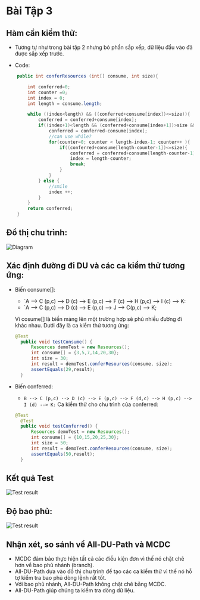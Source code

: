 # Bài Tập 3


## Hàm cần kiểm thử:

* Tương tự như trong bài tập 2 nhưng bỏ phần sắp xếp, dữ liệu đầu vào đã được sắp xếp trước.

* Code:
```java
	public int conferResources (int[] consume, int size){						//A

		int conferred=0;														//B
		int counter =0;															//
		int index = 0;															//
		int length = consume.length;											//

		while ((index<length) && ((conferred+consume[index])<=size)){			//C
			conferred = conferred+consume[index];								//D
			if((index+1)<length && (conferred+consume[index+1])>size && (conferred-consume[index]+consume[index+1])<=size) {				//E
				conferred = conferred-consume[index];							//F
				//can use while?
				for(counter=0; counter < length-index-1; counter++ ){			//G
					if((conferred+consume[length-counter-1])<=size){			//H
						conferred = conferred+consume[length-counter-1];		//I
						index = length-counter;									//
						break;													//
					}
				}
			} else {															//J
				//smile															//
				index ++;														//
			}
		}
		return conferred;														//K
	}
```

## Đồ thị chu trình:
![Diagram](https://github.com/hungnh58/int3117-2016/blob/master/NguyenHuyHung/BT3/image/diagram.JPG)

## Xác định đường đi DU và các ca kiểm thử tương ứng:

* Biến consume[]:
  + `A --> C (p,c) --> D (c) --> E (p,c) --> F (c) --> H (p,c) --> I (c) --> K:
  + `A --> C (p,c) --> D (c) --> E (p,c) --> J --> C(p,c) --> K;
  
  Vì cosume[] là biến mảng lên một trường hợp sẽ phủ nhiều đường đi khác nhau. Dưới đây là ca kiểm thử tương ứng:
  ```java
  @Test
	public void testConsume() {
		Resources demoTest = new Resources();
		int consume[] = {3,5,7,14,20,30};
		int size = 30;
		int result = demoTest.conferResources(consume, size);
		assertEquals(29,result);
	}
  ```
 
* Biến conferred:
  + `B --> C (p,c) --> D (c) --> E (p,c) --> F (d,c) --> H (p,c) --> I (d) --> K:`
  Ca kiểm thử cho chu trình của conferred:
  ```java
  @Test
	@Test
	public void testConferred() {
		Resources demoTest = new Resources();
		int consume[] = {10,15,20,25,30};
		int size = 50;
		int result = demoTest.conferResources(consume, size);
		assertEquals(50,result);
	}
  ```

## Kết quả Test

![Test result](https://github.com/hungnh58/int3117-2016/blob/master/NguyenHuyHung/BT3/image/result.JPG)

## Độ bao phủ:

![Test result](https://github.com/hungnh58/int3117-2016/blob/master/NguyenHuyHung/BT3/image/converage.JPG)
## Nhận xét, so sánh về All-DU-Path và MCDC

- MCDC đảm bảo thực hiện tất cả các điều kiện đơn vì thế nó chặt chẽ hơn về bao phủ nhánh (branch).
- All-DU-Path dựa vào đồ thị chu trình để tạo các ca kiểm thử vì thế nó hỗ tợ kiểm tra bao phủ dòng lệnh rất tốt.
- Với bao phủ nhánh, All-DU-Path không chặt chẽ bằng MCDC.
- All-DU-Path giúp chúng ta kiểm tra dòng dữ liệu.

